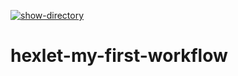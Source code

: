 [![show-directory](https://github.com/DenisBrez/hexlet-my-first-workflow/actions/workflows/show-directory.yml/badge.svg)](https://github.com/DenisBrez/hexlet-my-first-workflow/actions/workflows/show-directory.yml)
# hexlet-my-first-workflow

